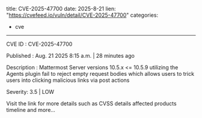  
title: CVE-2025-47700
date: 2025-8-21
lien: "https://cvefeed.io/vuln/detail/CVE-2025-47700"
categories:
  - cve
---

CVE ID : CVE-2025-47700

Published :  Aug. 21
2025
8:15 a.m. | 28 minutes ago

Description : Mattermost Server versions 10.5.x <= 10.5.9 utilizing the Agents plugin fail to reject empty request bodies which allows users to trick users into clicking malicious links via post actions

Severity: 3.5 | LOW

Visit the link for more details
such as CVSS details
affected products
timeline
and more...
